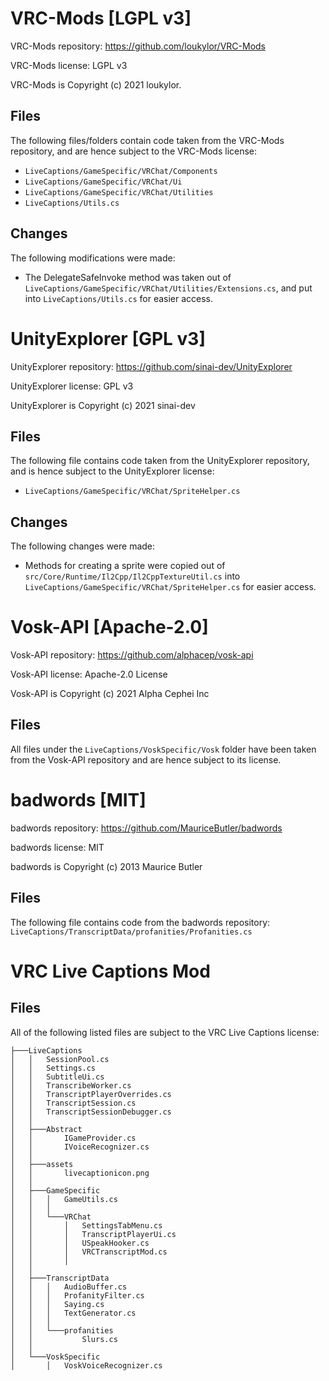 # VRC-Mods [LGPL v3]
VRC-Mods repository: https://github.com/loukylor/VRC-Mods

VRC-Mods license: LGPL v3 

VRC-Mods is Copyright (c) 2021 loukylor.


## Files
The following files/folders contain code taken from the VRC-Mods repository, and are hence subject to the VRC-Mods license:
* `LiveCaptions/GameSpecific/VRChat/Components`
* `LiveCaptions/GameSpecific/VRChat/Ui`
* `LiveCaptions/GameSpecific/VRChat/Utilities`
* `LiveCaptions/Utils.cs`

## Changes
The following modifications were made:
* The DelegateSafeInvoke method was taken out of `LiveCaptions/GameSpecific/VRChat/Utilities/Extensions.cs`, and put into `LiveCaptions/Utils.cs` for easier access.
 
# UnityExplorer [GPL v3]
UnityExplorer repository: https://github.com/sinai-dev/UnityExplorer

UnityExplorer license: GPL v3

UnityExplorer is Copyright (c) 2021 sinai-dev


## Files
The following file contains code taken from the UnityExplorer repository, and is hence subject to the UnityExplorer license:
* `LiveCaptions/GameSpecific/VRChat/SpriteHelper.cs`

## Changes
The following changes were made:
* Methods for creating a sprite were copied out of `src/Core/Runtime/Il2Cpp/Il2CppTextureUtil.cs` into `LiveCaptions/GameSpecific/VRChat/SpriteHelper.cs` for easier access.


# Vosk-API [Apache-2.0]
Vosk-API repository: https://github.com/alphacep/vosk-api

Vosk-API license: Apache-2.0 License

Vosk-API is Copyright (c) 2021 Alpha Cephei Inc


## Files
All files under the `LiveCaptions/VoskSpecific/Vosk` folder have been taken from the Vosk-API repository and are hence subject to its license.


# badwords [MIT]
badwords repository: https://github.com/MauriceButler/badwords

badwords license: MIT

badwords is Copyright (c) 2013 Maurice Butler


## Files
The following file contains code from the badwords repository: `LiveCaptions/TranscriptData/profanities/Profanities.cs`

# VRC Live Captions Mod
## Files
All of the following listed files are subject to the VRC Live Captions license:

```
├───LiveCaptions
│   │   SessionPool.cs
│   │   Settings.cs
│   │   SubtitleUi.cs
│   │   TranscribeWorker.cs
│   │   TranscriptPlayerOverrides.cs
│   │   TranscriptSession.cs
│   │   TranscriptSessionDebugger.cs
│   │
│   ├───Abstract
│   │       IGameProvider.cs
│   │       IVoiceRecognizer.cs
│   │
│   ├───assets
│   │       livecaptionicon.png
│   │
│   ├───GameSpecific
│   │   │   GameUtils.cs
│   │   │
│   │   └───VRChat
│   │       │   SettingsTabMenu.cs
│   │       │   TranscriptPlayerUi.cs
│   │       │   USpeakHooker.cs
│   │       │   VRCTranscriptMod.cs
│   │       │
│   │
│   ├───TranscriptData
│   │   │   AudioBuffer.cs
│   │   │   ProfanityFilter.cs
│   │   │   Saying.cs
│   │   │   TextGenerator.cs
│   │   │
│   │   └───profanities
│   │           Slurs.cs
│   │
│   └───VoskSpecific
│       │   VoskVoiceRecognizer.cs
```